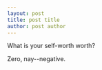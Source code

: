 ```yaml
---
layout: post
title: post title
author: post author
---
```


What is your self-worth worth?

Zero, nay--negative.


